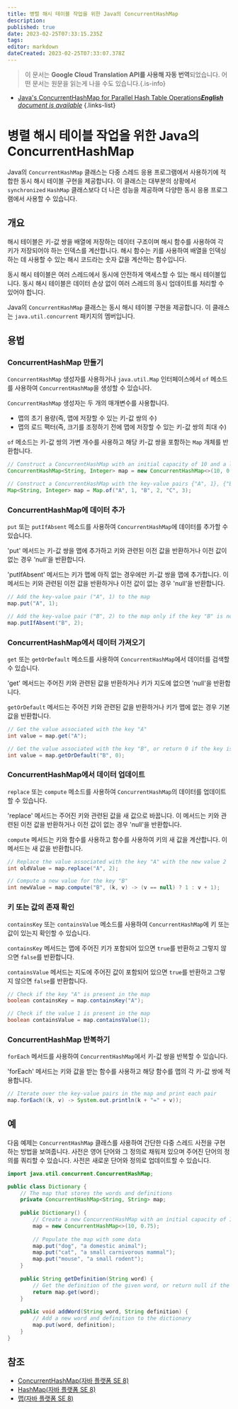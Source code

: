 ```yaml
---
title: 병렬 해시 테이블 작업을 위한 Java의 ConcurrentHashMap
description: 
published: true
date: 2023-02-25T07:33:15.235Z
tags: 
editor: markdown
dateCreated: 2023-02-25T07:33:07.378Z
---
```


> 이 문서는 **Google Cloud Translation API를 사용해 자동 번역**되었습니다.
어떤 문서는 원문을 읽는게 나을 수도 있습니다.{.is-info}



- [Java's ConcurrentHashMap for Parallel Hash Table Operations***English** document is available*](/en/Knowledge-base/Java/java-s-concurrenthashmap-for-parallel-hash-table-operations)
{.links-list}


# 병렬 해시 테이블 작업을 위한 Java의 ConcurrentHashMap

Java의 `ConcurrentHashMap` 클래스는 다중 스레드 응용 프로그램에서 사용하기에 적합한 동시 해시 테이블 구현을 제공합니다. 이 클래스는 대부분의 상황에서 `synchronized` `HashMap` 클래스보다 더 나은 성능을 제공하며 다양한 동시 응용 프로그램에서 사용할 수 있습니다.

## 개요

해시 테이블은 키-값 쌍을 배열에 저장하는 데이터 구조이며 해시 함수를 사용하여 각 키가 저장되어야 하는 인덱스를 계산합니다. 해시 함수는 키를 사용하여 배열을 인덱싱하는 데 사용할 수 있는 해시 코드라는 숫자 값을 계산하는 함수입니다.

동시 해시 테이블은 여러 스레드에서 동시에 안전하게 액세스할 수 있는 해시 테이블입니다. 동시 해시 테이블은 데이터 손상 없이 여러 스레드의 동시 업데이트를 처리할 수 있어야 합니다.

Java의 `ConcurrentHashMap` 클래스는 동시 해시 테이블 구현을 제공합니다. 이 클래스는 `java.util.concurrent` 패키지의 멤버입니다.

## 용법

### ConcurrentHashMap 만들기

`ConcurrentHashMap` 생성자를 사용하거나 `java.util.Map` 인터페이스에서 `of` 메소드를 사용하여 `ConcurrentHashMap`을 생성할 수 있습니다.

`ConcurrentHashMap` 생성자는 두 개의 매개변수를 사용합니다.

- 맵의 초기 용량(즉, 맵에 저장할 수 있는 키-값 쌍의 수)
- 맵의 로드 팩터(즉, 크기를 조정하기 전에 맵에 저장할 수 있는 키-값 쌍의 최대 수)

`of` 메소드는 키-값 쌍의 가변 개수를 사용하고 해당 키-값 쌍을 포함하는 `Map` 개체를 반환합니다.

```java
// Construct a ConcurrentHashMap with an initial capacity of 10 and a load factor of 0.75
ConcurrentHashMap<String, Integer> map = new ConcurrentHashMap<>(10, 0.75);

// Construct a ConcurrentHashMap with the key-value pairs {"A", 1}, {"B", 2}, and {"C", 3}
Map<String, Integer> map = Map.of("A", 1, "B", 2, "C", 3);
```

### ConcurrentHashMap에 데이터 추가

`put` 또는 `putIfAbsent` 메소드를 사용하여 `ConcurrentHashMap`에 데이터를 추가할 수 있습니다.

'put' 메서드는 키-값 쌍을 맵에 추가하고 키와 관련된 이전 값을 반환하거나 이전 값이 없는 경우 'null'을 반환합니다.

'putIfAbsent' 메서드는 키가 맵에 아직 없는 경우에만 키-값 쌍을 맵에 추가합니다. 이 메서드는 키와 관련된 이전 값을 반환하거나 이전 값이 없는 경우 'null'을 반환합니다.

```java
// Add the key-value pair ("A", 1) to the map
map.put("A", 1);

// Add the key-value pair ("B", 2) to the map only if the key "B" is not already present
map.putIfAbsent("B", 2);
```

### ConcurrentHashMap에서 데이터 가져오기

`get` 또는 `getOrDefault` 메소드를 사용하여 `ConcurrentHashMap`에서 데이터를 검색할 수 있습니다.

'get' 메서드는 주어진 키와 관련된 값을 반환하거나 키가 지도에 없으면 'null'을 반환합니다.

`getOrDefault` 메서드는 주어진 키와 관련된 값을 반환하거나 키가 맵에 없는 경우 기본값을 반환합니다.

```java
// Get the value associated with the key "A"
int value = map.get("A");

// Get the value associated with the key "B", or return 0 if the key is not present
int value = map.getOrDefault("B", 0);
```

### ConcurrentHashMap에서 데이터 업데이트

`replace` 또는 `compute` 메소드를 사용하여 `ConcurrentHashMap`의 데이터를 업데이트할 수 있습니다.

'replace' 메서드는 주어진 키와 관련된 값을 새 값으로 바꿉니다. 이 메서드는 키와 관련된 이전 값을 반환하거나 이전 값이 없는 경우 'null'을 반환합니다.

`compute` 메서드는 키와 함수를 사용하고 함수를 사용하여 키의 새 값을 계산합니다. 이 메서드는 새 값을 반환합니다.

```java
// Replace the value associated with the key "A" with the new value 2
int oldValue = map.replace("A", 2);

// Compute a new value for the key "B"
int newValue = map.compute("B", (k, v) -> (v == null) ? 1 : v + 1);
```

### 키 또는 값의 존재 확인

`containsKey` 또는 `containsValue` 메소드를 사용하여 `ConcurrentHashMap`에 키 또는 값이 있는지 확인할 수 있습니다.

`containsKey` 메서드는 맵에 주어진 키가 포함되어 있으면 `true`를 반환하고 그렇지 않으면 `false`를 반환합니다.

`containsValue` 메서드는 지도에 주어진 값이 포함되어 있으면 `true`를 반환하고 그렇지 않으면 `false`를 반환합니다.

```java
// Check if the key "A" is present in the map
boolean containsKey = map.containsKey("A");

// Check if the value 1 is present in the map
boolean containsValue = map.containsValue(1);
```

### ConcurrentHashMap 반복하기

`forEach` 메서드를 사용하여 `ConcurrentHashMap`에서 키-값 쌍을 반복할 수 있습니다.

'forEach' 메서드는 키와 값을 받는 함수를 사용하고 해당 함수를 맵의 각 키-값 쌍에 적용합니다.

```java
// Iterate over the key-value pairs in the map and print each pair
map.forEach((k, v) -> System.out.println(k + "=" + v));
```

## 예

다음 예제는 `ConcurrentHashMap` 클래스를 사용하여 간단한 다중 스레드 사전을 구현하는 방법을 보여줍니다. 사전은 영어 단어와 그 정의로 채워져 있으며 주어진 단어의 정의를 쿼리할 수 있습니다. 사전은 새로운 단어와 정의로 업데이트할 수 있습니다.

```java
import java.util.concurrent.ConcurrentHashMap;

public class Dictionary {
    // The map that stores the words and definitions
    private ConcurrentHashMap<String, String> map;
    
    public Dictionary() {
        // Create a new ConcurrentHashMap with an initial capacity of 10 and a load factor of 0.75
        map = new ConcurrentHashMap<>(10, 0.75);
        
        // Populate the map with some data
        map.put("dog", "a domestic animal");
        map.put("cat", "a small carnivorous mammal");
        map.put("mouse", "a small rodent");
    }
    
    public String getDefinition(String word) {
        // Get the definition of the given word, or return null if the word is not in the dictionary
        return map.get(word);
    }
    
    public void addWord(String word, String definition) {
        // Add a new word and definition to the dictionary
        map.put(word, definition);
    }
}
```

## 참조

- [ConcurrentHashMap(자바 플랫폼 SE 8)](https://docs.oracle.com/javase/8/docs/api/java/util/concurrent/ConcurrentHashMap.html)
- [HashMap(자바 플랫폼 SE 8)](https://docs.oracle.com/javase/8/docs/api/java/util/HashMap.html)
- [맵(자바 플랫폼 SE 8)](https://docs.oracle.com/javase/8/docs/api/java/util/Map.html)